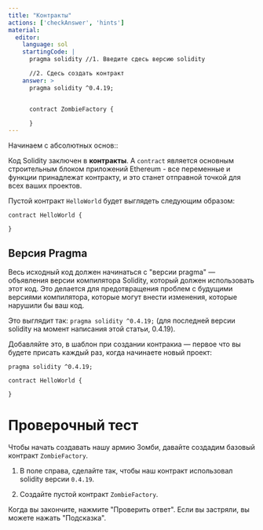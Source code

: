 ```yaml
---
title: "Контракты"
actions: ['checkAnswer', 'hints']
material: 
  editor:
    language: sol
    startingCode: |
      pragma solidity //1. Введите сдесь версию solidity

      //2. Сдесь создать контракт
    answer: > 
      pragma solidity ^0.4.19;


      contract ZombieFactory {

      }
---
```


Начинаем с абсолютных основ::

Код Solidity заключен в **контракты**. А `contract` является основным строительным блоком приложений Ethereum - все переменные и функции принадлежат контракту, и это станет отправной точкой для всех ваших проектов.

Пустой контракт  `HelloWorld` будет выглядеть следующим образом:

```
contract HelloWorld {

}
```

## Версия Pragma

Весь исходный код должен начинаться с "версии pragma" — объявления версии компилятора Solidity, который должен использовать этот код. Это делается для предотвращения проблем с будущими версиями компилятора, которые могут внести изменения, которые нарушили бы ваш код.

Это выглядит так: `pragma solidity ^0.4.19;` (для последней версии solidity на момент написания этой статьи, 0.4.19).

Добавляйте это, в шаблон при создании контракиа — первое что вы будете присать каждый раз, когда начинаете новый проект:

```
pragma solidity ^0.4.19;

contract HelloWorld {

}
```

# Проверочный тест
Чтобы начать создавать нашу армию Зомби, давайте создадим базовый контракт `ZombieFactory`.

1. В поле справа, сделайте так, чтобы наш контракт использовал solidity версии `0.4.19`.

2. Создайте пустой контракт `ZombieFactory`.

Когда вы закончите, нажмите "Проверить ответ". Если вы застряли, вы можете нажать "Подсказка".
